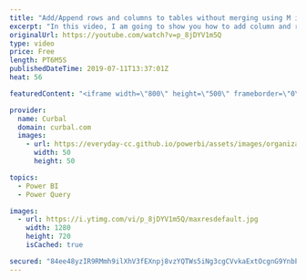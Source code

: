 ```yaml
---
title: "Add/Append rows and columns to tables without merging using M in power query"
excerpt: "In this video, I am going to show you how to add column and rows to a table in power query without appending it. Simply using the M language. #powerquery #curbal #powerbi   Here you can download all the pbix file (download 49- community downloads): https://curbal.com/donwload-center  SUBSCRIBE to learn"
originalUrl: https://youtube.com/watch?v=p_8jDYV1m5Q
type: video
price: Free
length: PT6M5S
publishedDateTime: 2019-07-11T13:37:01Z
heat: 56

featuredContent: "<iframe width=\"800\" height=\"500\" frameborder=\"0\" src=\"https://www.youtube.com/embed/p_8jDYV1m5Q\" allow=\"accelerometer; autoplay; encrypted-media; gyroscope; picture-in-picture\" allowfullscreen></iframe>"

provider:
  name: Curbal
  domain: curbal.com
  images:
    - url: https://everyday-cc.github.io/powerbi/assets/images/organizations/curbal.com-50x50.jpg
      width: 50
      height: 50

topics:
  - Power BI
  - Power Query

images:
  - url: https://i.ytimg.com/vi/p_8jDYV1m5Q/maxresdefault.jpg
    width: 1280
    height: 720
    isCached: true

secured: "84ee48yzIR9RMmh9ilXhV3fEXnpj8vzYQTWs5iNg3cgCVvkaExtOcgnG9YnbPdhVtffHCYB/yAg1mu/cUkeFMkw3CRj6IFEosY/XduRu7xLHrsrsRm0fbZjvoHKkAyE3KdFtqabzvQxUGyoHb7G/xvlnnJCex5Memyny8sOqQRehWMN7KUtt+cXYlXkBf3CYGmjEYGQJWog1Tr+U9HxtUAacxVFBuPhciQKsb44fkhK/UUUche9lSrREb+/6a5VoRsdQRKcfiFSDLA171GzE/syg6emyLJPKfx1+BsOD0av9dsO0vrEoPo/pcSzL4b/3ztBzyH8J1YfmXvZSQkDLusQBLs55RH1p80vsdzBSnfYYkiZphXVF0tY13g/nB7WW1Uw57lXrkI8Q4uSUVnV+dPhIMsNCKRUAZKA4tQVAreI=;VU9iV/IXdGwLHYLVvZhmLQ=="
---
```


